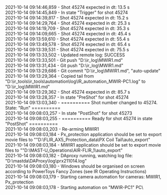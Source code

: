 2021-10-14 09:14:46,859 - Shot 45274 expected in dt: 13.5 s\
2021-10-14 09:14:45,849 - In state "Trigger" for shot 45274\
2021-10-14 09:14:39,817 - Shot 45274 expected in dt: 15.2 s\
2021-10-14 09:14:29,764 - Shot 45274 expected in dt: 25.3 s\
2021-10-14 09:14:19,709 - Shot 45274 expected in dt: 35.3 s\
2021-10-14 09:14:09,665 - Shot 45274 expected in dt: 45.4 s\
2021-10-14 09:13:59,610 - Shot 45274 expected in dt: 55.4 s\
2021-10-14 09:13:49,578 - Shot 45274 expected in dt: 65.4 s\
2021-10-14 09:13:39,531 - Shot 45274 expected in dt: 75.5 s\
2021-10-14 09:13:33,502 - Updated remote log: SUCCESS\
2021-10-14 09:13:33,501 - Git push "D:\ir_log\MWIR1.md"\
2021-10-14 09:13:31,434 - Git push "D:\ir_log\MWIR1.md"\
2021-10-14 09:13:29,686 - Git commit "D:\ir_log\MWIR1.md", "auto-update"\
2021-10-14 09:13:29,364 - Copied tail from "D:\ir_tools\ir_tools\automation\log\IR_automation_MWIR-PC1.log" to "D:\ir_log\MWIR1.md"\
2021-10-14 09:13:29,362 - Shot 45274 expected in dt: 85.7 s\
2021-10-14 09:13:28,357 - In state "PreShot" for shot 45274\
2021-10-14 09:13:03,340 - ========== Shot number changed to 45274. State: "Run" ==========\
2021-10-14 09:08:03,257 - In state "PostShot" for shot 45273\
2021-10-14 09:08:03,255 - ========== Ready for shot 45274 in state "PostShot" ==========\
2021-10-14 09:08:03,203 - Re-arming MWIR1\
2021-10-14 09:08:03,184 - Px_protection application should be set to export movie files to ""D:\FLIR_AX5_Protection_data\PX Coil Tail\auto_export"\
2021-10-14 09:08:03,184 - MWIR1 application should be set to export movie files to ""D:\MAST-U_Operations\AIR-FLIR_1\auto_export"\
2021-10-14 09:08:03,182 - DAproxy running, watching log file: "D:\mastda\DAProxy\log\prx211014.log"\
2021-10-14 09:08:03,180 - Windows should be organised on screen according to PowerToys Fancy Zones (see IR Operating Instructions)\
2021-10-14 09:08:03,179 - Starting camera automation for cameras: MWIR1, Px_protection\
2021-10-14 09:08:03,178 - Starting automation on "MWIR-PC1" PC\

